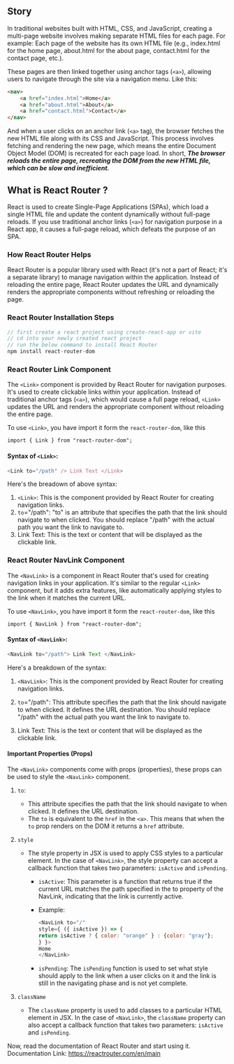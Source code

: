 ## Story
In traditional websites built with HTML, CSS, and JavaScript, creating a multi-page website involves making separate HTML files for each page. For example: Each page of the website has its own HTML file (e.g., index.html for the home page, about.html for the about page, contact.html for the contact page, etc.).

These pages are then linked together using anchor tags (```<a>```), allowing users to navigate through the site via a navigation menu. Like this:
```html
<nav>
    <a href="index.html">Home</a>
    <a href="about.html">About</a>
    <a href="contact.html">Contact</a>
</nav>
```

And when a user clicks on an anchor link (```<a>``` tag), the browser fetches the new HTML file along with its CSS and JavaScript. This process involves fetching and rendering the new page, which means the entire Document Object Model (DOM) is recreated for each page load. In short, ***The browser reloads the entire page, recreating the DOM from the new HTML file, which can be slow and inefficient.***

## What is React Router ?
React is used to create Single-Page Applications (SPAs), which load a single HTML file and update the content dynamically without full-page reloads. If you use traditional anchor links (```<a>```) for navigation purpose in a React app, it causes a full-page reload, which defeats the purpose of an SPA.

### How React Router Helps
React Router is a popular library used with React (it's not a part of React; it's a separate library) to manage navigation within the application.  Instead of reloading the entire page, React Router updates the URL and dynamically renders the appropriate components without refreshing or reloading the page. 

### React Router Installation Steps
```javascript
// first create a react project using create-react-app or vite
// cd into your newly created react project
// run the below command to install React Router
npm install react-router-dom
```

### React Router Link Component
The ```<Link>``` component is provided by React Router for navigation purposes. It's used to create clickable links within your application. Instead of traditional anchor tags (```<a>```), which would cause a full page reload, ```<Link>``` updates the URL and renders the appropriate component without reloading the entire page.

To use ```<Link>```, you have import it form the `react-router-dom`, like this

```import { Link } from "react-router-dom";```

#### Syntax of ```<Link>```:
```javascript
<Link to="/path" /> Link Text </Link>
```

Here's the breadown of above syntax:
1. ```<Link>```: This is the component provided by React Router for creating navigation links.
2. `to`="/path": "to" is an attribute that specifies the path that the link should navigate to when clicked. You should replace "/path" with the actual path you want the link to navigate to.
3. Link Text: This is the text or content that will be displayed as the clickable link.

### React Router NavLink Component
The ```<NavLink>``` is a component in React Router that's used for creating navigation links in your application. It's similar to the regular ```<Link>``` component, but it adds extra features, like automatically applying styles to the link when it matches the current URL.

To use ```<NavLink>```, you have import it form the `react-router-dom`, like this

```import { NavLink } from "react-router-dom";```

#### Syntax of ```<NavLink>```:
```javascript
<NavLink to="/path"> Link Text </NavLink>
```

Here's a breakdown of the syntax:
1. ```<NavLink>```: This is the component provided by React Router for creating navigation links.
2. `to`="/path": This attribute specifies the path that the link should navigate to when clicked. It defines the URL destination. You should replace "/path" with the actual path you want the link to navigate to.

3. Link Text: This is the text or content that will be displayed as the clickable link.

#### Important Properties (Props)
The `<NavLink>` components come with props (properties), these props can be used to style the `<NavLink>` component.

1. `to`: 
    * This attribute specifies the path that the link should navigate to when clicked. It defines the URL destination.
    * The `to` is equivalent to the `href` in the `<a>`. This means that when the `to` prop renders on the DOM it returns a `href` attribute.

2. `style`
    * The style property in JSX is used to apply CSS styles to a particular element. In the case of `<NavLink>`, the style property can accept a callback function that takes two parameters: `isActive` and `isPending`.

        * `isActive`: This parameter is a function that returns true if the current URL matches the path specified in the to property of the NavLink, indicating that the link is currently active.

        * Example:
            ```javascript
            <NavLink to="/"
            style={ ({ isActive }) => {
            return isActive ? { color: "orange" } : {color: "gray"};
            } }>
            Home
            </NavLink>
            ```

        * `isPending`: The `isPending` function is used to set what style should apply to the link when a user clicks on it and the link is still in the navigating phase and is not yet complete.

3. `className`
    * The `className` property is used to add classes to a particular HTML element in JSX. In the case of `<NavLink>`, the `className` property can also accept a callback function that takes two parameters: `isActive` and `isPending`.

Now, read the documentation of React Router and start using it. Documentation Link: https://reactrouter.com/en/main